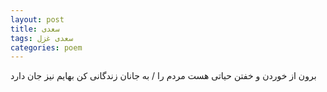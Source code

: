 ```yaml
---
layout: post
title: سعدی
tags: سعدی غزل
categories: poem
---
```


برون از خوردن و خفتن حیاتی هست مردم را / به جانان زندگانی کن بهایم نیز جان دارد
